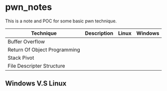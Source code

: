 # pwn_notes
This is a note and POC for some basic pwn technique. 


| Technique | Description | Linux | Windows | 
| -------- | -------- | -------- | -------- |
| Buffer Overflow     |      |      |      |
| Return Of Object Programming     |      |      |      |
| Stack Pivot     |      |      |      |
| File Descripter Structure |      |      |      |

## Windows V.S Linux
